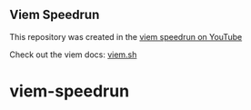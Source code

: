 ## Viem Speedrun

This repository was created in the [viem speedrun on YouTube](https://www.youtube.com/watch?v=P9oUqVsHBkA)

Check out the viem docs: [viem.sh](https://viem.sh/docs/getting-started)
# viem-speedrun
